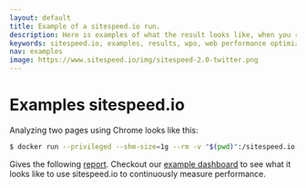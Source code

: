 ```yaml
---
layout: default
title: Example of a sitespeed.io run.
description: Here is examples of what the result looks like, when you run sitesspeed.io.
keywords: sitespeed.io, examples, results, wpo, web performance optimization
nav: examples
image: https://www.sitespeed.io/img/sitespeed-2.0-twitter.png
---
```


# Examples sitespeed.io

Analyzing two pages using Chrome looks like this:

~~~ bash
$ docker run --privileged --shm-size=1g --rm -v "$(pwd)":/sitespeed.io sitespeedio/sitespeed.io -c cable -b chrome --video --speedIndex https://en.wikipedia.org/wiki/Main_Page https://en.wikipedia.org/wiki/Barack_Obama
~~~

Gives the following [report](http://examples.sitespeed.io/4.2/2016-12-13-12-50-13/). Checkout our [example dashboard](https://dashboard.sitespeed.io) to see what it looks like to use sitespeed.io to continuously measure performance.
